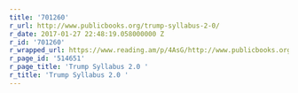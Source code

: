 ```yaml
---
title: '701260'
r_url: http://www.publicbooks.org/trump-syllabus-2-0/
r_date: 2017-01-27 22:48:19.058000000 Z
r_id: '701260'
r_wrapped_url: https://www.reading.am/p/4AsG/http://www.publicbooks.org/trump-syllabus-2-0/
r_page_id: '514651'
r_page_title: 'Trump Syllabus 2.0 '
r_title: 'Trump Syllabus 2.0 '
---
```


